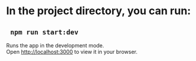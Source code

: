 # In the project directory, you can run:

## ```  npm run start:dev  ```

Runs the app in the development mode.\
Open [http://localhost:3000](http://localhost:3000) to view it in your browser.
